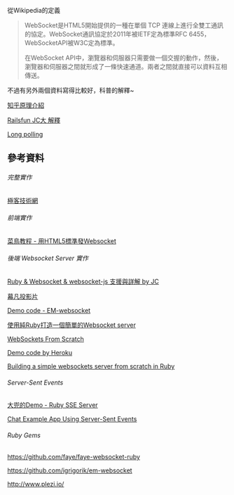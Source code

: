 從Wikipedia的定義
> WebSocket是HTML5開始提供的一種在單個 TCP 連線上進行全雙工通訊的協定。WebSocket通訊協定於2011年被IETF定為標準RFC 6455，WebSocketAPI被W3C定為標準。
>
> 在WebSocket API中，瀏覽器和伺服器只需要做一個交握的動作，然後，瀏覽器和伺服器之間就形成了一條快速通道。兩者之間就直接可以資料互相傳送。

不過有另外兩個資料寫得比較好，科普的解釋~

[知乎原理介紹](https://www.zhihu.com/question/20215561)

[Railsfun JC大 解釋](http://railsfun.tw/t/rails-websocket/498/3)

[Long polling](https://blog.gtwang.org/web-development/websocket-protocol/)


## 參考資料


###### 完整實作

[極客技術網](https://www.rails365.net/articles/websocket-xu-lie-wen-zhang-mu-lu)

###### 前端實作

[菜鳥教程 - 用HTML5標準發Websocket](http://www.runoob.com/html/html5-websocket.html)

###### 後端 Websocket Server 實作

[Ruby & Websocket & websocket-js 支援與詳解 by JC](http://jokercatz.blogspot.tw/2013/04/ruby-websocket.html)

[幕凡投影片](http://www.slideshare.net/ryudoawaru/rt28-29828529)

[Demo code - EM-websocket](https://blog.engineyard.com/2013/getting-started-with-ruby-and-websockets)

[使用純Ruby打造一個簡單的Websocket server](http://blog.liveneeq.com/tech/2015/12/16/simple-websocket-server-in-ruby.html)

[WebSockets From Scratch](https://blog.pusher.com/websockets-from-scratch/)

[Demo code by Heroku](https://devcenter.heroku.com/articles/ruby-websockets)

[Building a simple websockets server from scratch in Ruby](http://blog.honeybadger.io/building-a-simple-websockets-server-from-scratch-in-ruby/)


###### Server-Sent Events

[大兜的Demo - Ruby SSE Server](http://tonytonyjan.net/2015/11/05/concurrent-ruby/)

[Chat Example App Using Server-Sent Events](https://robots.thoughtbot.com/chat-example-app-using-server-sent-events)

###### Ruby Gems

https://github.com/faye/faye-websocket-ruby

https://github.com/igrigorik/em-websocket

http://www.plezi.io/




